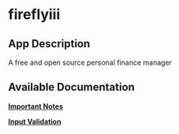 # fireflyiii

## App Description

A free and open source personal finance manager

## Available Documentation

[**Important Notes**](charts/stable/fireflyiii/installation_notes)

[**Input Validation**](charts/stable/fireflyiii/validation)


